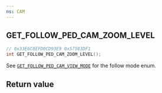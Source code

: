 ```yaml
---
ns: CAM
---
```

## GET_FOLLOW_PED_CAM_ZOOM_LEVEL

```c
// 0x33E6C8EFD0CD93E9 0x57583DF1
int GET_FOLLOW_PED_CAM_ZOOM_LEVEL();
```

See [`GET_FOLLOW_PED_CAM_VIEW_MODE`](#_0x8D4D46230B2C353A) for the follow mode enum.

## Return value
